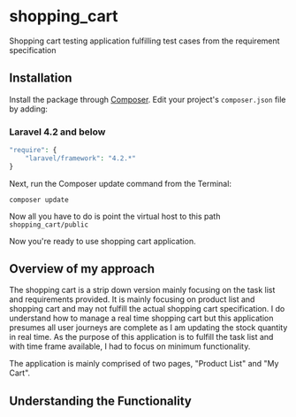 # shopping_cart
Shopping cart testing application fulfilling test cases from the requirement specification

## Installation

Install the package through [Composer](http://getcomposer.org/). Edit your project's `composer.json` file by adding:

### Laravel 4.2 and below

```php
"require": {
	"laravel/framework": "4.2.*"
}
```

Next, run the Composer update command from the Terminal:

    composer update

Now all you have to do is point the virtual host to this path `shopping_cart/public`

Now you're ready to use shopping cart application.

## Overview of my approach

The shopping cart is a strip down version mainly focusing on the task list and requirements 
provided. It is mainly focusing on product list and shopping cart and may not fulfill 
the actual shopping cart specification. I do understand how to manage a real time shopping cart but 
this application presumes all user journeys are complete as I am updating the stock quantity in real
time. As the purpose of this application is to fulfill the task list and with time frame available, 
I had to focus on minimum functionality.

The application is mainly comprised of two pages, "Product List" and "My Cart".

## Understanding the Functionality
